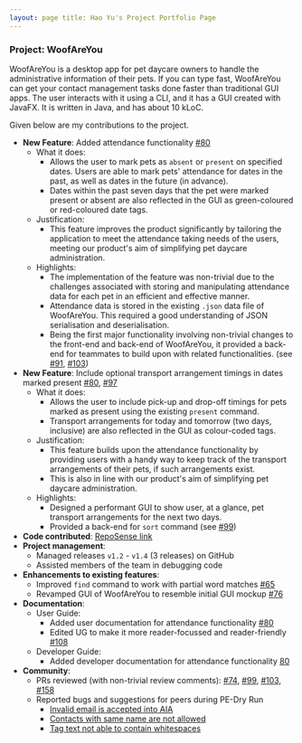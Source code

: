 ```yaml
---
layout: page title: Hao Yu's Project Portfolio Page
---
```


### Project: WoofAreYou

WoofAreYou is a desktop app for pet daycare owners to handle the administrative information of their pets. If you can
type fast, WoofAreYou can get your contact management tasks done faster than traditional GUI apps. The user interacts
with it using a CLI, and it has a GUI created with JavaFX. It is written in Java, and has about 10 kLoC.

Given below are my contributions to the project.

* **New Feature**: Added attendance functionality [#80](https://github.com/AY2122S2-CS2103T-T13-1/tp/pull/80)
    * What it does:
        * Allows the user to mark pets as `absent` or `present` on specified dates. Users are able to mark pets'
          attendance for dates in the past, as well as dates in the future (in advance).
        * Dates within the past seven
          days that the pet were marked present or absent are also reflected in the GUI as green-coloured or
          red-coloured date tags.
    * Justification:
        * This feature improves the product significantly by tailoring the application to meet the attendance taking
          needs of the users, meeting our product's aim of simplifying pet daycare administration.
    * Highlights:
        * The implementation of the feature was non-trivial due to the challenges associated with storing and
          manipulating attendance data for each pet in an efficient and effective manner.
        * Attendance data is stored in the existing `.json` data file of WoofAreYou. This required a good understanding
          of JSON serialisation and deserialisation.
        * Being the first major functionality involving non-trivial changes to the front-end and back-end of WoofAreYou,
          it provided a back-end for teammates to build upon with related functionalities.
          (see [#91](https://github.com/AY2122S2-CS2103T-T13-1/tp/pull/91), [#103](https://github.com/AY2122S2-CS2103T-T13-1/tp/pull/103))
* **New Feature**: Include optional transport arrangement timings in dates marked
  present [#80](https://github.com/AY2122S2-CS2103T-T13-1/tp/pull/80), [#97](https://github.com/AY2122S2-CS2103T-T13-1/tp/pull/97)
    * What it does:
        * Allows the user to include pick-up and drop-off timings for pets marked as present using the
          existing `present` command.
        * Transport arrangements for today and tomorrow (two days, inclusive) are also reflected in the GUI as
          colour-coded tags.
    * Justification:
        * This feature builds upon the attendance functionality by providing users with a handy way to keep track of the
          transport arrangements of their pets, if such arrangements exist.
        * This is also in line with our product's aim of simplifying pet daycare administration.
    * Highlights:
        * Designed a performant GUI to show user, at a glance, pet transport arrangements for the next two days.
        * Provided a back-end for `sort` command (see [#99](https://github.com/AY2122S2-CS2103T-T13-1/tp/pull/99))
* **Code
  contributed**: [RepoSense link](https://nus-cs2103-ay2122s2.github.io/tp-dashboard/?search=tobihy&breakdown=true)
* **Project management**:
    * Managed releases `v1.2` - `v1.4` (3 releases) on GitHub
    * Assisted members of the team in debugging code
* **Enhancements to existing features**:
    * Improved `find` command to work with partial word
      matches [#65](https://github.com/AY2122S2-CS2103T-T13-1/tp/pull/65)
    * Revamped GUI of WoofAreYou to resemble initial GUI
      mockup [#76](https://github.com/AY2122S2-CS2103T-T13-1/tp/pull/76)
* **Documentation**:
    * User Guide:
        * Added user documentation for attendance
          functionality [#80](https://github.com/AY2122S2-CS2103T-T13-1/tp/pull/80)
        * Edited UG to make it more reader-focussed and
          reader-friendly [#108](https://github.com/AY2122S2-CS2103T-T13-1/tp/pull/108)
    * Developer Guide:
        * Added developer documentation for attendance
          functionality [80](https://github.com/AY2122S2-CS2103T-T13-1/tp/pull/80)
* **Community**:
    * PRs reviewed (with non-trivial review comments): [#74](https://github.com/AY2122S2-CS2103T-T13-1/tp/pull/74), [#99](https://github.com/AY2122S2-CS2103T-T13-1/tp/pull/99), [#103](https://github.com/AY2122S2-CS2103T-T13-1/tp/pull/103), [#158](https://github.com/AY2122S2-CS2103T-T13-1/tp/pull/158)
    * Reported bugs and suggestions for peers during PE-Dry Run
        * [Invalid email is accepted into AIA](https://github.com/tobihy/ped/issues/1)
        * [Contacts with same name are not allowed](https://github.com/tobihy/ped/issues/8)
        * [Tag text not able to contain whitespaces](https://github.com/tobihy/ped/issues/9)
